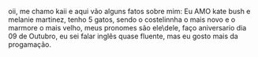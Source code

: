 oii, me chamo kaii e aqui vão alguns fatos sobre mim: Eu AMO kate bush e melanie martinez, tenho 5 gatos, sendo o costelinnha o mais novo e o marmore o mais velho, meus pronomes são ele\dele, faço aniversario dia 09 de Outubro, eu sei falar inglês quase fluente, mas eu gosto mais da progamação.

